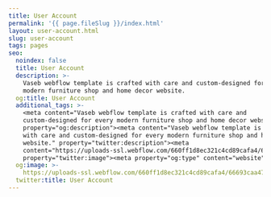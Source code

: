 ```yaml
---
title: User Account
permalink: '{{ page.fileSlug }}/index.html'
layout: user-account.html
slug: user-account
tags: pages
seo:
  noindex: false
  title: User Account
  description: >-
    Vaseb webflow template is crafted with care and custom-designed for every
    modern furniture shop and home decor website.
  og:title: User Account
  additional_tags: >-
    <meta content="Vaseb webflow template is crafted with care and
    custom-designed for every modern furniture shop and home decor website."
    property="og:description"><meta content="Vaseb webflow template is crafted
    with care and custom-designed for every modern furniture shop and home decor
    website." property="twitter:description"><meta
    content="https://uploads-ssl.webflow.com/660ff1d8ec321c4cd89cafa4/66693caa47f13a3b489bf352_og-image.jpg"
    property="twitter:image"><meta property="og:type" content="website">
  og:image: >-
    https://uploads-ssl.webflow.com/660ff1d8ec321c4cd89cafa4/66693caa47f13a3b489bf352_og-image.jpg
  twitter:title: User Account
---
```




